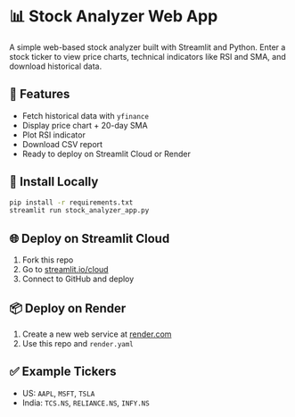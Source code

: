 # 📊 Stock Analyzer Web App

A simple web-based stock analyzer built with Streamlit and Python. Enter a stock ticker to view price charts, technical indicators like RSI and SMA, and download historical data.

## 🚀 Features
- Fetch historical data with `yfinance`
- Display price chart + 20-day SMA
- Plot RSI indicator
- Download CSV report
- Ready to deploy on Streamlit Cloud or Render

## 🔧 Install Locally

```bash
pip install -r requirements.txt
streamlit run stock_analyzer_app.py
```

## 🌐 Deploy on Streamlit Cloud
1. Fork this repo
2. Go to [streamlit.io/cloud](https://streamlit.io/cloud)
3. Connect to GitHub and deploy

## 📦 Deploy on Render
1. Create a new web service at [render.com](https://render.com)
2. Use this repo and `render.yaml`

## ✅ Example Tickers
- US: `AAPL`, `MSFT`, `TSLA`
- India: `TCS.NS`, `RELIANCE.NS`, `INFY.NS`
